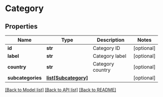 # Category

## Properties
Name | Type | Description | Notes
------------ | ------------- | ------------- | -------------
**id** | **str** | Category ID | [optional] 
**label** | **str** | Category label | [optional] 
**country** | **str** | Category country | [optional] 
**subcategories** | [**list[Subcategory]**](Subcategory.md) |  | [optional] 

[[Back to Model list]](../README.md#documentation-for-models) [[Back to API list]](../README.md#documentation-for-api-endpoints) [[Back to README]](../README.md)


